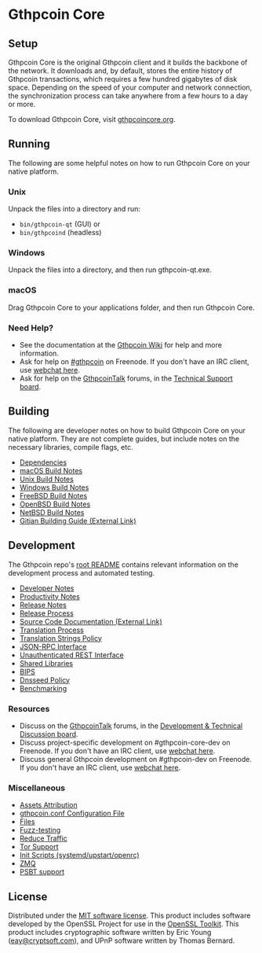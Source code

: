 Gthpcoin Core
=============

Setup
---------------------
Gthpcoin Core is the original Gthpcoin client and it builds the backbone of the network. It downloads and, by default, stores the entire history of Gthpcoin transactions, which requires a few hundred gigabytes of disk space. Depending on the speed of your computer and network connection, the synchronization process can take anywhere from a few hours to a day or more.

To download Gthpcoin Core, visit [gthpcoincore.org](https://gthpcoincore.org/en/download/).

Running
---------------------
The following are some helpful notes on how to run Gthpcoin Core on your native platform.

### Unix

Unpack the files into a directory and run:

- `bin/gthpcoin-qt` (GUI) or
- `bin/gthpcoind` (headless)

### Windows

Unpack the files into a directory, and then run gthpcoin-qt.exe.

### macOS

Drag Gthpcoin Core to your applications folder, and then run Gthpcoin Core.

### Need Help?

* See the documentation at the [Gthpcoin Wiki](https://en.gthpcoin.it/wiki/Main_Page)
for help and more information.
* Ask for help on [#gthpcoin](http://webchat.freenode.net?channels=gthpcoin) on Freenode. If you don't have an IRC client, use [webchat here](http://webchat.freenode.net?channels=gthpcoin).
* Ask for help on the [GthpcoinTalk](https://gthpcointalk.org/) forums, in the [Technical Support board](https://gthpcointalk.org/index.php?board=4.0).

Building
---------------------
The following are developer notes on how to build Gthpcoin Core on your native platform. They are not complete guides, but include notes on the necessary libraries, compile flags, etc.

- [Dependencies](dependencies.md)
- [macOS Build Notes](build-osx.md)
- [Unix Build Notes](build-unix.md)
- [Windows Build Notes](build-windows.md)
- [FreeBSD Build Notes](build-freebsd.md)
- [OpenBSD Build Notes](build-openbsd.md)
- [NetBSD Build Notes](build-netbsd.md)
- [Gitian Building Guide (External Link)](https://github.com/gthpcoin-core/docs/blob/master/gitian-building.md)

Development
---------------------
The Gthpcoin repo's [root README](/README.md) contains relevant information on the development process and automated testing.

- [Developer Notes](developer-notes.md)
- [Productivity Notes](productivity.md)
- [Release Notes](release-notes.md)
- [Release Process](release-process.md)
- [Source Code Documentation (External Link)](https://dev.visucore.com/gthpcoin/doxygen/)
- [Translation Process](translation_process.md)
- [Translation Strings Policy](translation_strings_policy.md)
- [JSON-RPC Interface](JSON-RPC-interface.md)
- [Unauthenticated REST Interface](REST-interface.md)
- [Shared Libraries](shared-libraries.md)
- [BIPS](bips.md)
- [Dnsseed Policy](dnsseed-policy.md)
- [Benchmarking](benchmarking.md)

### Resources
* Discuss on the [GthpcoinTalk](https://gthpcointalk.org/) forums, in the [Development & Technical Discussion board](https://gthpcointalk.org/index.php?board=6.0).
* Discuss project-specific development on #gthpcoin-core-dev on Freenode. If you don't have an IRC client, use [webchat here](http://webchat.freenode.net/?channels=gthpcoin-core-dev).
* Discuss general Gthpcoin development on #gthpcoin-dev on Freenode. If you don't have an IRC client, use [webchat here](http://webchat.freenode.net/?channels=gthpcoin-dev).

### Miscellaneous
- [Assets Attribution](assets-attribution.md)
- [gthpcoin.conf Configuration File](gthpcoin-conf.md)
- [Files](files.md)
- [Fuzz-testing](fuzzing.md)
- [Reduce Traffic](reduce-traffic.md)
- [Tor Support](tor.md)
- [Init Scripts (systemd/upstart/openrc)](init.md)
- [ZMQ](zmq.md)
- [PSBT support](psbt.md)

License
---------------------
Distributed under the [MIT software license](/COPYING).
This product includes software developed by the OpenSSL Project for use in the [OpenSSL Toolkit](https://www.openssl.org/). This product includes
cryptographic software written by Eric Young ([eay@cryptsoft.com](mailto:eay@cryptsoft.com)), and UPnP software written by Thomas Bernard.
